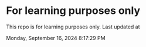 # For learning purposes only
This repo is for learning purposes only.
Last updated at

Monday, September 16, 2024 8:17:29 PM

